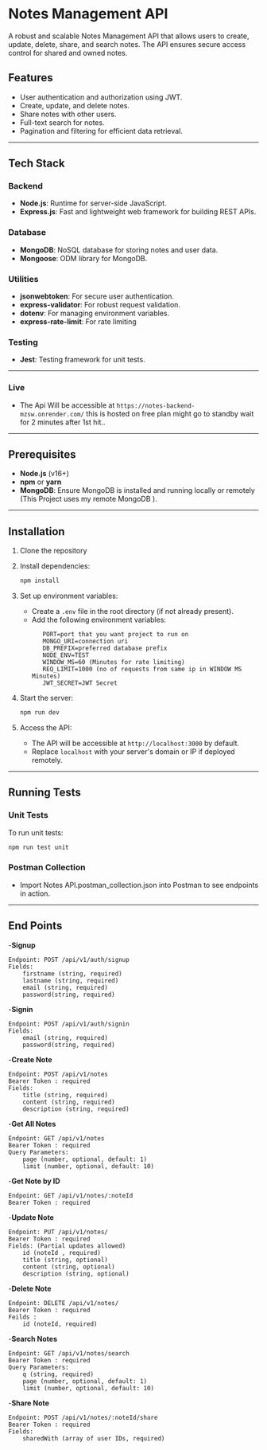 # Notes Management API

A robust and scalable Notes Management API that allows users to create, update, delete, share, and search notes. The API ensures secure access control for shared and owned notes.

## Features
- User authentication and authorization using JWT.
- Create, update, and delete notes.
- Share notes with other users.
- Full-text search for notes.
- Pagination and filtering for efficient data retrieval.

---

## Tech Stack

### Backend
- **Node.js**: Runtime for server-side JavaScript.
- **Express.js**: Fast and lightweight web framework for building REST APIs.

### Database
- **MongoDB**: NoSQL database for storing notes and user data.
- **Mongoose**: ODM library for MongoDB.

### Utilities
- **jsonwebtoken**: For secure user authentication.
- **express-validator**: For robust request validation.
- **dotenv**: For managing environment variables.
- **express-rate-limit**: For rate limiting

### Testing
- **Jest**: Testing framework for unit tests.

---
### Live 
- The Api Will be accessible at `https://notes-backend-mzsw.onrender.com/` this is hosted on free plan might go to standby wait for 2 minutes after 1st hit..

---

## Prerequisites
- **Node.js** (v16+)
- **npm** or **yarn**
- **MongoDB**: Ensure MongoDB is installed and running locally or remotely (This Project uses my remote MongoDB ).

---

## Installation

1. Clone the repository

2. Install dependencies:
   ```bash
   npm install

3. Set up environment variables:
   - Create a `.env` file in the root directory (if not already present).
   - Add the following environment variables:
     ```
        PORT=port that you want project to run on 
        MONGO_URI=connection uri
        DB_PREFIX=preferred database prefix
        NODE_ENV=TEST
        WINDOW_MS=60 (Minutes for rate limiting)
        REQ_LIMIT=1000 (no of requests from same ip in WINDOW MS Minutes)
        JWT_SECRET=JWT Secret
     ```

4. Start the server:
   ```bash
   npm run dev
5. Access the API:
   - The API will be accessible at `http://localhost:3000` by default.
   - Replace `localhost` with your server's domain or IP if deployed remotely.
   

---

## Running Tests

### Unit Tests
To run unit tests:
```bash
npm run test unit
```


### Postman Collection 
- Import Notes API.postman_collection.json into Postman to see endpoints in action.

---
## End Points 
-**Signup**

    Endpoint: POST /api/v1/auth/signup
    Fields:
        firstname (string, required)
        lastname (string, required)
        email (string, required)
        password(string, required)

-**Signin**

    Endpoint: POST /api/v1/auth/signin
    Fields:
        email (string, required)
        password(string, required)

-**Create Note**

    Endpoint: POST /api/v1/notes
    Bearer Token : required
    Fields:
        title (string, required)
        content (string, required)
        description (string, required)

-**Get All Notes**

    Endpoint: GET /api/v1/notes
    Bearer Token : required
    Query Parameters:
        page (number, optional, default: 1)
        limit (number, optional, default: 10)

-**Get Note by ID**

    Endpoint: GET /api/v1/notes/:noteId
    Bearer Token : required

-**Update Note**

    Endpoint: PUT /api/v1/notes/
    Bearer Token : required
    Fields: (Partial updates allowed)
        id (noteId , required)
        title (string, optional)
        content (string, optional)
        description (string, optional)

-**Delete Note**

    Endpoint: DELETE /api/v1/notes/
    Bearer Token : required
    Feilds :
        id (noteId, required)

-**Search Notes**

    Endpoint: GET /api/v1/notes/search
    Bearer Token : required
    Query Parameters:
        q (string, required)
        page (number, optional, default: 1)
        limit (number, optional, default: 10)

-**Share Note**

    Endpoint: POST /api/v1/notes/:noteId/share
    Bearer Token : required
    Fields:
        sharedWith (array of user IDs, required)



